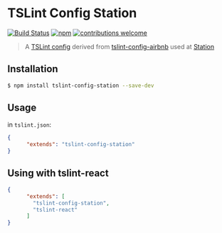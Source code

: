 TSLint Config Station
=====================

[![Build Status](https://travis-ci.com/getstation/tslint-config-station.svg?branch=master)](https://travis-ci.com/getstation/tslint-config-station)
[![npm](https://img.shields.io/npm/v/tslint-config-station.svg)](https://www.npmjs.com/package/tslint-config-station)
[![contributions welcome](https://img.shields.io/badge/contributions-welcome-brightgreen.svg?style=flat)](https://github.com/getstation/tslint-config-station/pulls)

> A [TSLint config](https://palantir.github.io/tslint/usage/configuration/) derived from [tslint-config-airbnb](https://github.com/progre/tslint-config-airbnb) used at [Station](https://getstation.com)

## Installation
```bash
$ npm install tslint-config-station --save-dev
```

## Usage
in `tslint.json`:

```json
{
      "extends": "tslint-config-station"
}
```

## Using with tslint-react
```json
{
      "extends": [
        "tslint-config-station",
        "tslint-react"
      ]
}
```

